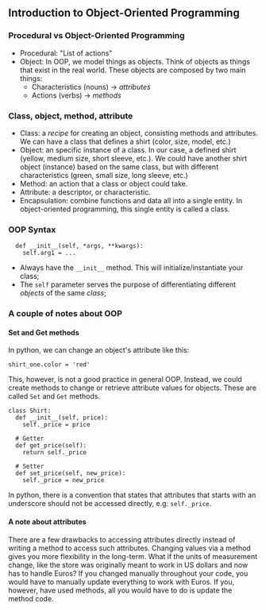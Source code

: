 ## Introduction to Object-Oriented Programming

### Procedural vs Object-Oriented Programming
- Procedural: "List of actions"
- Object: In OOP, we model things as objects. Think of objects as things that exist in the real world. These objects are composed by two main things:
  - Characteristics (nouns) &rarr; _attributes_
  - Actions (verbs) &rarr; _methods_

### Class, object, method, attribute
- Class: a _recipe_ for creating an object, consisting methods and attributes. We can have a class that defines a shirt (color, size, model, etc.)
- Object: an specific instance of a class. In our case, a defined shirt (yellow, medium size, short sleeve, etc.). We could have another shirt object (instance) based on the same class, but with different characteristics (green, small size, long sleeve, etc.)
- Method: an action that a class or object could take.
- Attribute: a descriptor, or characteristic.
- Encapsulation: combine functions and data all into a single entity. In object-oriented programming, this single entity is called a class.

### OOP Syntax
```class ClassName:
  def __init__(self, *args, **kwargs):
    self.arg1 = ...
```
- Always have the ```__init__``` method. This will initialize/instantiate your class;
- The ```self``` parameter serves the purpose of differentiating different _objects_ of the same _class_;

### A couple of notes about OOP

#### Set and Get methods
In python, we can change an object's attribute like this:
  ```
  shirt_one.color = 'red'
  ```
This, however, is not a good practice in general OOP. Instead, we could create methods to change or retrieve
attribute values for objects. These are called ```Set``` and ```Get``` methods.
  ```
  class Shirt:
    def __init__(self, price):
      self._price = price

    # Getter
    def get_price(self):
      return self._price

    # Setter
    def set_price(self, new_price):
      self._price = new_price
  ```
In python, there is a convention that states that attributes that starts with an underscore should not
be accessed directly, e.g: ```self._price```.

#### A note about attributes
There are a few drawbacks to accessing attributes directly instead of writing a method to access such attributes.
Changing values via a method gives you more flexibility in the long-term. What if the units of measurement change, like the store was originally meant to work in US dollars and now has to handle Euros?
If you changed manually throughout your code, you would have to manually update everything to work with Euros. If you, however, have used methods, all you would have to do is update the method code.
